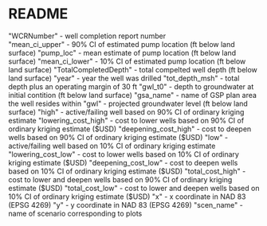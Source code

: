 # README

"WCRNumber"            - well completion report number     
"mean_ci_upper"        - 90% CI of estimated pump location (ft below land surface)
"pump_loc"             - mean estimate of pump location (ft below land surface)
"mean_ci_lower"        - 10% CI of estimated pump location (ft below land surface)
"TotalCompletedDepth"  - total compelted well depth (ft below land surface)
"year"                 - year the well was drilled
"tot_depth_msh"        - total depth plus an operating margin of 30 ft
"gwl_t0"               - depth to groundwater at initial contition (ft below land surface)
"gsa_name"             - name of GSP plan area the well resides within
"gwl"                  - projected groundwater level (ft below land surface)
"high"                 - active/failing well based on 90% CI of ordinary kriging estimate
"lowering_cost_high"   - cost to lower wells based on 90% CI of ordinary kriging estimate ($USD)
"deepening_cost_high"  - cost to deepen wells based on 90% CI of ordinary kriging estimate ($USD)
"low"                  - active/failing well based on 10% CI of ordinary kriging estimate
"lowering_cost_low"    - cost to lower wells based on 10% CI of ordinary kriging estimate ($USD)
"deepening_cost_low"   - cost to deepen wells based on 10% CI of ordinary kriging estimate ($USD)
"total_cost_high"      - cost to lower and deepen wells based on 90% CI of ordinary kriging estimate ($USD)
"total_cost_low"       - cost to lower and deepen wells based on 10% CI of ordinary kriging estimate ($USD)
"x"                    - x coordinate in NAD 83 (EPSG 4269)
"y"                    - y coordinate in NAD 83 (EPSG 4269)
"scen_name"            - name of scenario corresponding to plots
